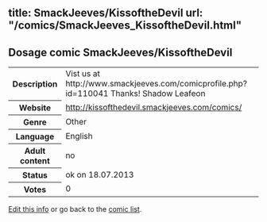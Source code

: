 title: SmackJeeves/KissoftheDevil
url: "/comics/SmackJeeves_KissoftheDevil.html"
---
Dosage comic SmackJeeves/KissoftheDevil
-----------------------------------------

<p id="msg"></p>
<script type="text/javascript">
if (window.location.search === '?edit_info_mail=sent_ok') {
  var elem = document.getElementById("msg");
  elem.innerHTML = 'Edited information sucessfully sent for review, which is usually done daily. Thanks!';
  elem.className = 'ok';
}
</script>
<table class="comicinfo">
<tr>
<th>Description</th><td>Vist us at http://www.smackjeeves.com/comicprofile.php?id=110041 Thanks! Shadow Leafeon</td>
</tr>
<tr>
<th>Website</th><td><a href="http://kissofthedevil.smackjeeves.com/comics/">http://kissofthedevil.smackjeeves.com/comics/</a></td>
</tr>
<tr>
<th>Genre</th><td>Other</td>
</tr>
<tr>
<th>Language</th><td>English</td>
</tr>
<tr>
<th>Adult content</th><td>no</td>
</tr>
<tr>
<th>Status</th><td>ok on 18.07.2013</td>
</tr>
<tr>
<th>Votes</th><td>0</td>
</tr>
</table>

[Edit this info](SmackJeeves_KissoftheDevil_edit.html) or go back to the [comic list](../comic-index.html).
